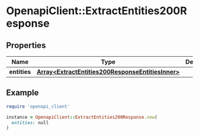 # OpenapiClient::ExtractEntities200Response

## Properties

| Name | Type | Description | Notes |
| ---- | ---- | ----------- | ----- |
| **entities** | [**Array&lt;ExtractEntities200ResponseEntitiesInner&gt;**](ExtractEntities200ResponseEntitiesInner.md) |  | [optional] |

## Example

```ruby
require 'openapi_client'

instance = OpenapiClient::ExtractEntities200Response.new(
  entities: null
)
```

